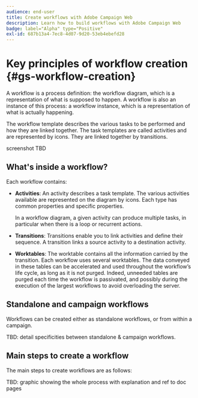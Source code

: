 ```yaml
---
audience: end-user
title: Create workflows with Adobe Campaign Web
description: Learn how to build workflows with Adobe Campaign Web
badge: label="Alpha" type="Positive"
exl-id: 687b13a4-7ec8-4d07-9d20-53eb4ebefd28
---
```


# Key principles of workflow creation {#gs-workflow-creation}

A workflow is a process definition: the workflow diagram, which is a representation of what is supposed to happen. A workflow is also an instance of this process: a workflow instance, which is a representation of what is actually happening.

The workflow template describes the various tasks to be performed and how they are linked together. The task templates are called activities and are represented by icons. They are linked together by transitions.

screenshot TBD 

## What's inside a workflow?

Each workflow contains:

* **Activities**: An activity describes a task template. The various activities available are represented on the diagram by icons. Each type has common properties and specific properties.

    In a workflow diagram, a given activity can produce multiple tasks, in particular when there is a loop or recurrent actions.

* **Transitions**: Transitions enable you to link activities and define their sequence. A transition links a source activity to a destination activity. 

* **Worktables**: The worktable contains all the information carried by the transition. Each workflow uses several worktables. The data conveyed in these tables can be accelerated and used throughout the workflow’s life cycle, as long as it is not purged. Indeed, unneeded tables are purged each time the workflow is passivated, and possibly during the execution of the largest workflows to avoid overloading the server.

## Standalone and campaign workflows

Workflows can be created either as standalone workflows, or from within a campaign.

TBD: detail specificities between standalone & campaign workflows.

## Main steps to create a workflow

The main steps to create workflows are as follows:

TBD: graphic showing the whole process with explanation and ref to doc pages
